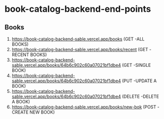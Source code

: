 # book-catalog-backend-end-points

## Books

1. https://book-catalog-backend-sable.vercel.app/books  (GET -ALL BOOKS)
2. https://book-catalog-backend-sable.vercel.app/books/recent (GET -RECENT BOOKS)
3. https://book-catalog-backend-sable.vercel.app/books/64b6c902c60a07021bf1dbe4 (GET -SINGLE BOOK)
4. https://book-catalog-backend-sable.vercel.app/books/64b6c902c60a07021bf1dbe4  (PUT -UPDATE A BOOK)
5. https://book-catalog-backend-sable.vercel.app/books/64b6c902c60a07021bf1dbe4 (DELETE -DELETE A BOOK)
6. https://book-catalog-backend-sable.vercel.app/books/new-bok (POST -CREATE NEW BOOK)
